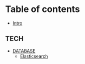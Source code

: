 # Table of contents

* [Intro](README.md)

## TECH

* [DATABASE](tech/database/README.md)
  * [Elasticsearch](tech/database/elasticsearch.md)

